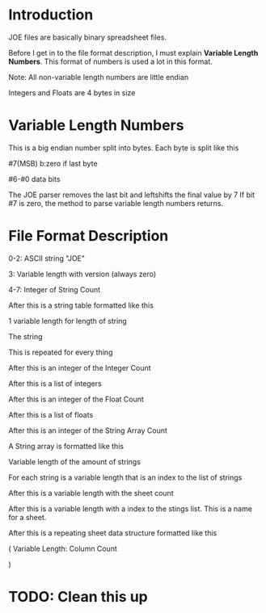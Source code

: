 # Introduction
JOE files are basically binary spreadsheet files.

Before I get in to the file format description, I must explain **Variable Length Numbers**.
This format of numbers is used a lot in this format.

Note: All non-variable length numbers are little endian

Integers and Floats are 4 bytes in size
# Variable Length Numbers
This is a big endian number split into bytes.
Each byte is split like this

#7(MSB) b:zero if last byte

#6-#0 data bits

The JOE parser removes the last bit and leftshifts the final value by 7
If bit #7 is zero, the method to parse variable length numbers returns.

# File Format Description
0-2: ASCII string "JOE"

3: Variable length with version (always zero)

4-7: Integer of String Count

After this is a string table formatted like this

1 variable length for length of string

The string

This is repeated for every thing

After this is an integer of the Integer Count

After this is a list of integers

After this is an integer of the Float Count

After this is a list of floats

After this is an integer of the String Array Count

A String array is formatted like this

Variable length of the amount of strings

For each string is a variable length that is an index to the list of strings

After this is a variable length with the sheet count

After this is a variable length with a index to the stings list. This is a name for a sheet.

After this is a repeating sheet data structure formatted like this

(
    Variable Length: Column Count
    
)

# TODO: Clean this up